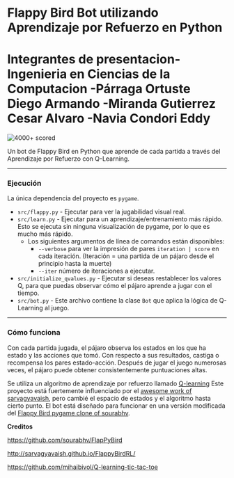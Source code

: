 Flappy Bird Bot utilizando Aprendizaje por Refuerzo en Python
===================
Integrantes de presentacion-Ingenieria en Ciencias de la Computacion
-**Párraga Ortuste Diego Armando**
-**Miranda Gutierrez Cesar Alvaro**
-**Navia Condori Eddy**
===================
![4000+ scored](http://i.imgur.com/00Mf320.png)

Un bot de Flappy Bird en Python que aprende de cada partida a través del Aprendizaje por Refuerzo con Q-Learning.

----------
### Ejecución

La única dependencia del proyecto es `pygame`.

- `src/flappy.py` - Ejecutar para ver la jugabilidad visual real.
- `src/learn.py` - Ejecutar para un aprendizaje/entrenamiento más rápido. Esto se ejecuta sin ninguna visualización de pygame, por lo que es mucho más rápido.
  - Los siguientes argumentos de línea de comandos están disponibles:
    - `--verbose`  para ver la impresión de pares `iteration | score`  en cada iteración. (Iteración = una partida de un pájaro desde el principio hasta la muerte)
    - `--iter` número de iteraciones a ejecutar.
- `src/initialize_qvalues.py` - Ejecutar si deseas restablecer los valores Q, para que puedas observar cómo el pájaro aprende a jugar con el tiempo.
- `src/bot.py` - Este archivo contiene la clase `Bot` que aplica la lógica de Q-Learning al juego.
----------
### Cómo funciona

Con cada partida jugada, el pájaro observa los estados en los que ha estado y las acciones que tomó. Con respecto a sus resultados, castiga o recompensa los pares estado-acción. Después de jugar el juego numerosas veces, el pájaro puede obtener consistentemente puntuaciones altas.

Se utiliza un algoritmo de aprendizaje por refuerzo llamado [Q-learning](https://en.wikipedia.org/wiki/Q-learning) Este proyecto está fuertemente influenciado por el [awesome work of sarvagyavaish](http://sarvagyavaish.github.io/FlappyBirdRL/), pero cambié el espacio de estados y el algoritmo hasta cierto punto. El bot está diseñado para funcionar en una versión modificada del [Flappy Bird pygame clone of sourabhv](https://github.com/sourabhv/FlapPyBird).


**Creditos**

https://github.com/sourabhv/FlapPyBird

http://sarvagyavaish.github.io/FlappyBirdRL/

https://github.com/mihaibivol/Q-learning-tic-tac-toe
